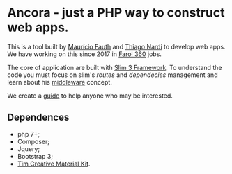 # Ancora - just a PHP way to construct web apps.

This is a tool built by [Maurício Fauth](https://github.com/mauriciofauth) and [Thiago Nardi](https://github.com/thnardi) to develop web apps. We have working on this since 2017 in [Farol 360](https://farol360.com.br) jobs.

The core of application are built with [Slim 3 Framework](https://www.slimframework.com). To understand the code you must focus on slim's *routes* and *dependecies* management and learn about his [middleware](https://www.slimframework.com/docs/v3/concepts/middleware.html) concept.

We create a [guide]() to help anyone who may be interested.

## Dependences

 - php 7+;
 - Composer;
 - Jquery;
 - Bootstrap 3;
 - [Tim Creative Material Kit](https://github.com/timcreative).


